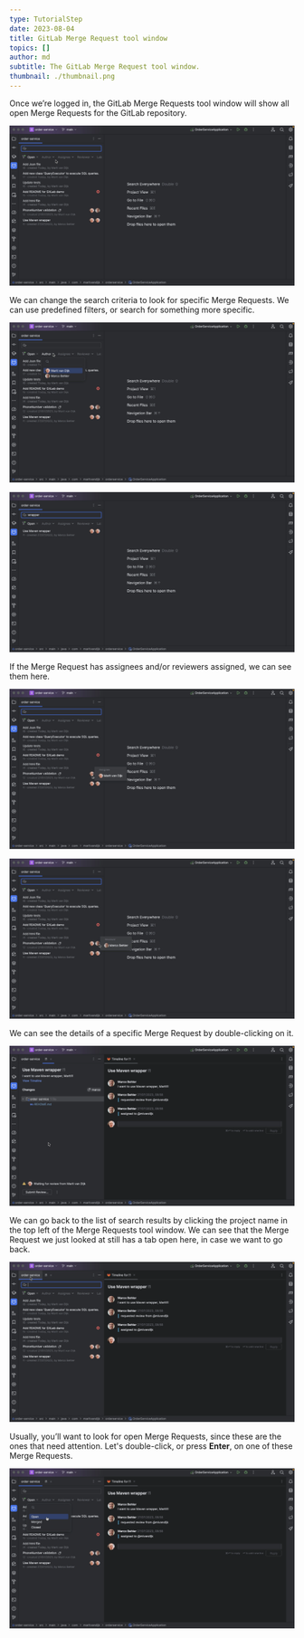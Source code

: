 ```yaml
---
type: TutorialStep
date: 2023-08-04
title: GitLab Merge Request tool window
topics: []
author: md
subtitle: The GitLab Merge Request tool window.
thumbnail: ./thumbnail.png
---
```


Once we’re logged in, the GitLab Merge Requests tool window will show all open Merge Requests for the GitLab repository.

![GitLab Merge Requests tool window](mr-tool-window.png)

We can change the search criteria to look for specific Merge Requests. We can use predefined filters, or search for something more specific.

![Filter](filter.png)

![Search](search.png)

If the Merge Request has assignees and/or reviewers assigned, we can see them here.

![Assignee](assignee.png)

![Reviewer](reviewer.png)

We can see the details of a specific Merge Request by double-clicking on it.

![Merge Request details](mr-details.png)

We can go back to the list of search results by clicking the project name in the top left of the Merge Requests tool window. We can see that the Merge Request we just looked at still has a tab open here, in case we want to go back.

![Click project name to go back to the list of Merge Requests](back.png)

Usually, you’ll want to look for open Merge Requests, since these are the ones that need attention. Let's double-click, or press **Enter**, on one of these Merge Requests.

![Open Merge Requests](open.png)
